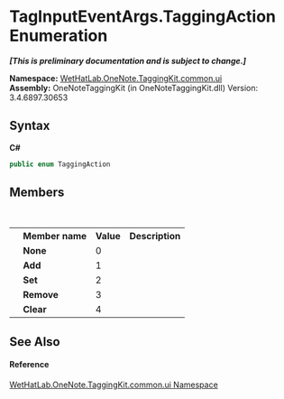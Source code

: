 # TagInputEventArgs.TaggingAction Enumeration
 _**\[This is preliminary documentation and is subject to change.\]**_

**Namespace:**&nbsp;<a href="043a9407-ac38-b3ac-7348-a6090af495ad">WetHatLab.OneNote.TaggingKit.common.ui</a><br />**Assembly:**&nbsp;OneNoteTaggingKit (in OneNoteTaggingKit.dll) Version: 3.4.6897.30653

## Syntax

**C#**<br />
``` C#
public enum TaggingAction
```


## Members
&nbsp;<table><tr><th></th><th>Member name</th><th>Value</th><th>Description</th></tr><tr><td /><td target="F:WetHatLab.OneNote.TaggingKit.common.ui.TagInputEventArgs.TaggingAction.None">**None**</td><td>0</td><td /></tr><tr><td /><td target="F:WetHatLab.OneNote.TaggingKit.common.ui.TagInputEventArgs.TaggingAction.Add">**Add**</td><td>1</td><td /></tr><tr><td /><td target="F:WetHatLab.OneNote.TaggingKit.common.ui.TagInputEventArgs.TaggingAction.Set">**Set**</td><td>2</td><td /></tr><tr><td /><td target="F:WetHatLab.OneNote.TaggingKit.common.ui.TagInputEventArgs.TaggingAction.Remove">**Remove**</td><td>3</td><td /></tr><tr><td /><td target="F:WetHatLab.OneNote.TaggingKit.common.ui.TagInputEventArgs.TaggingAction.Clear">**Clear**</td><td>4</td><td /></tr></table>

## See Also


#### Reference
<a href="043a9407-ac38-b3ac-7348-a6090af495ad">WetHatLab.OneNote.TaggingKit.common.ui Namespace</a><br />
